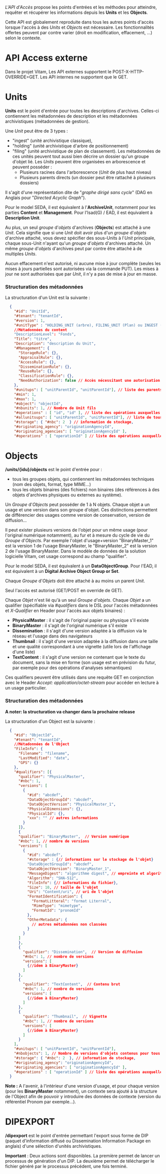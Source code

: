 *L'API d'Accès* propose les points d'entrées et les méthodes pour atteindre, requêter et récupérer les informations depuis les **Units** et les **Objects**.

Cette API est globalement reproduite dans tous les autres points d'accès lorsque l'accès à des _Units_ et _Objects_ est nécessaire. Les fonctionnalités offertes peuvent par contre varier (droit en modification, effacement, ...) selon le contexte.

# API Access externe

Dans le projet Vitam, Les API externes supportent le POST-X-HTTP-OVERRIDE=GET. Les API internes ne supportent que le GET.

# Units

**Units** est le point d'entrée pour toutes les descriptions d'archives. Celles-ci contiennent les métadonnées de description et les métadonnées archivistiques (métadonnées de gestion).

Une _Unit_ peut être de 3 types : 
- "ingest" (unité archivistique classique), 
- "holding" (unité archivistique d'arbre de positionnement) 
- "filing" (unité archivistique de plan de classement). 
Les métadonnées de ces unités peuvent tout aussi bien décrire un dossier qu'un groupe d'objet lié. Les _Units_ peuvent être organisées en arborescence et peuvent posséder :
  - Plusieurs racines dans l'arborescence (_Unit_ de plus haut niveau)
  - Plusieurs parents directs (un dossier peut être rattaché à plusieurs dossiers)
  
 Il s'agit d'une représentation dite de "_graphe dirigé sans cycle_" (DAG en Anglais pour "_Directed Acyclic Graph_").

Pour le model SEDA, il est équivalent à l'**ArchiveUnit**, notamment pour les parties **Content** et **Management**. Pour l'Isad(G) / EAD, il est équivalent à **Description Unit**.

Au plus, un seul _groupe_ d'_objets_ d'archives (**Objects**) est attaché à une _Unit_. Cela signifie que si une _Unit_ doit avoir plus d'un _groupe_ d'_objets_ d'archive attaché, vous devez spécifier des sous-Units à l'_Unit_ principale, chaque sous-Unit n'ayant qu'un _groupe_ d'_objets_ d'archives attaché. Un même _groupe_ d'_objets_ d'archives peut par contre être attaché à de multiples _Units_.

Aucun effacement n'est autorisé, ni aucune mise à jour complète (seules les mises à jours partielles sont autorisées via la commande PUT).
Les mises à jour ne sont authorisées que par _Unit_, il n'y a pas de mise à jour en masse.

### Structuration des métadonnées

La structuration d'un Unit est la suivante :
```json
  {
    "#id": "UnitId",
    "#tenant": "tenantId",
    "#version": 1,
    "#unitType" : "HOLDING_UNIT (arbre), FILING_UNIT (Plan) ou INGEST (ArchiveUnit standard)"
    //Métadonnées du content
    "DescriptionLevel": "Fonds",
    "Title": "titre",
    "Description": "description du Unit",
    "#Management": {
      "StorageRule": {},
      "AppraisalRule": {},
      "AccessRule": {},
      "DisseminationRule": {},
      "ReuseRule": {},
      "ClassificationRule": {},
      "NeedAuthorization": false // Accès nécessitant une autorisation explicite
    },
    "#unitups": [ "unitParentId", "unitParentId"], // liste des parents immédiats
    "#min": 1,
    "#max": 1,
    "#object": "objectId",
    "#nbunits": 1, // Nombre de Unit fils
    "#operations" : [ "id", "id" ], // liste des opérations auxquelles cette AU a participées
    "#allunitsups": [ "unitParentId", "unitParentId"], // liste de tous les parents jusqu'au sommet
    "#storage": { "#nbc": 2  } // information de stockage,
    "#originating_agency": "originationAgencyId",
    "#originating_agencies": [ "originationAgencyId" ],
    "#operations" : [ "operationId" ] // liste des opérations auxquelles cette AU a participées
```

# Objects

**/units/{idu}/objects** est le point d'entrée pour :

 * tous les groupes objets, qui contiennent les métadonnées techniques (nom des objets, format, type MIME...)
 * tous les objets binaires (des fichiers) non binaires (des références à des objets d'archives physiques ou externes au système). 

Un _Groupe_ d'_Objects_ peut posséder de 1 à N objets. Chaque objet a un usage et une version dans son groupe d'objet. Ces distinctions permettent de différencier des usages comme version de conservation, version de diffusion...

Il peut exister plusieurs versions de l'objet pour un même usage (pour l'original numérique notamment), au fur et à mesure du cycle de vie du _Groupe_ d'_Objects_. Par exemple l'objet d'usage+version "BinaryMaster_1" est la version 1 de l'usage BinaryMaster, le "BinaryMaster_2" est la version 2 de l'usage BinaryMaster. Dans le modèle de données de la solution logicielle Vitam, cet usage correspond au champ "qualifier".

Pour le model SEDA, il est équivalent à un **DataObjectGroup**. Pour l'EAD, il est équivalent à un **Digital Archive Object Group or Set**.

Chaque _Groupe_ d'_Objets_ doit être attaché à au moins un parent _Unit_.

Seul l'accès est autorisé (GET/POST en override de GET).

Chaque _Objet_ n'est lié qu'à un seul _Groupe d'objets_. Chaque _Objet_ a un qualifier (spécifiable via *#qualifiers* dans le DSL pour l'accès métadonnées et *X-Qualifier* en Header pour l'accès aux objets binaires) :

- **PhysicalMaster** : il s'agit de l'original papier ou physique s'il existe
- **BinaryMaster** : il s'agit de l'original numérique s'il existe
- **Dissemination** : il s'agit d'une version adaptée à la diffusion via le réseau et l'usage dans des navigateurs
- **Thumbnail** : il s'agit d'une version adaptée à la diffusion dans une taille et une qualité correspondant à une vignette (utile lors de l'affichage d'une liste)
- **TextContent** : il s'agit d'une version ne contenant que le texte du document, sans la mise en forme (son usage est en prévision du futur, par exemple pour des opérations d'analyses sémantiques)

Ces qualifiers peuvent être utilisés dans une requête GET en conjonction avec le Header *Accept: application/octet-stream* pour accéder en lecture à un usage particulier.

### Structuration des métadonnées

**A noter: la structuration va changer dans la prochaine release**

La structuration d'un Object est la suivante :
```json
  {
    "#id": "ObjectId",
    "#tenant": "tenantId",
    //Métadonnées de l'Object
    "FileInfo": {
      "Filename": "filename",
      "LastModified": "date",
      "GPS": {}
    },
    "#qualifiers": [{
      "qualifier": "PhysicalMaster",
      "#nbc": 1,
      "versions": [
        {
          "#id": "abcdef",
          "DataObjectGroupId": "abcdef",
          "DataObjectVersion": "PhysicalMaster_1",
          "PhysicalDimensions": {},
          "PhysicalId": {},
          "xxx": "" // autres informations
        }
      ]},
      {
      "qualifier": "BinaryMaster",  // Version numérique
      "#nbc": 1, // nombre de versions
      "versions": [
        {
          "#id": "abcdef",
          "#storage" : {// informations sur le stockage de l'objet}
          "DataObjectGroupId": "abcdef",
          "DataObjectVersion": "BinaryMaster_1",
          "MessageDigest": "algorithme digest", // empreinte et algorithme d'empreinte de l'objet
          "Algorithm": "SHA-512",
          "FileInfo": {// informations du fichier},
          "Size": 10, // taille de l'objet
          "Uri": "Content/uri", // uri de l'objet
          "FormatIdentification": {
            "FormatLitteral": "format Literral",
            "MimeType": "mimetype",
            "FormatId": "pronomId"
          },
          "OtherMetadata": {
            // autres métadonnées non classées
          }
        }
      ]
      },
      {
        "qualifier": "Dissemination",  // Version de diffusion
        "#nbc": 1, // nombre de versions
        "versions": [
          {//idem à BinaryMaster}
        ]
      },
      {
        "qualifier": "TextContent",  // Contenu brut
        "#nbc": 1, // nombre de versions
        "versions": [
          {//idem à BinaryMaster}
        ]
      },
      {
        "qualifier": "Thumbnail",  // Vignette
        "#nbc": 1, // nombre de versions
        "versions": [
          {//idem à BinaryMaster}
        ]
      }
    ],
    "#unitups": [ "unitParentId", "unitParentId"],
    "#nbobjects": 1, // Nombre de versions d'objets contenus pour tous les usages
    "#storage": { "#nbc": 2  }, // information de stockage,
    "#originating_agency": "originationAgencyId",
    "#originating_agencies": [ "originationAgencyId" ],
    "#operations" : [ "operationId" ] // liste des opérations auxquelles ce groupe d'objets a participées
  }
```
**Note :** A l'avenir, à l'intérieur d'une version d'usage, et pour chaque version (pour les **BinaryMaster** notamment), un contexte sera ajouté à la structure de l'Object afin de pouvoir y introduire des données de contexte (version du référentiel Pronom par exemple...).

# DIPEXPORT
**/dipexport** est le point d'entrée permettant l'export sous forme de DIP (paquet d'information diffusé ou Dissemination Information Package en anglais) d'une sélection d'unités archivistiques.

**Important** : Deux actions sont disponibles. La première permet de lancer un processus de génération d'un DIP. La deuxième permet de télécharger le fichier généré par le processus précédent, une fois terminé.
